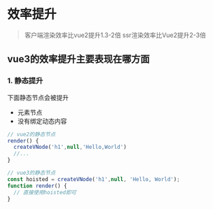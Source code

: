 # 效率提升

> 客户端渲染效率比vue2提升1.3-2倍
> ssr渲染效率比Vue2提升2-3倍

## vue3的效率提升主要表现在哪方面

### 1. 静态提升

下面静态节点会被提升
- 元素节点
- 没有绑定动态内容

```js
// vue2的静态节点
render() {
  createVNode('h1',null,'Hello,World')
  //...
}

// vue3的静态节点
const hoisted = createVNode('h1',null, 'Hello, World');
function render() {
  // 直接使用hoisted即可
}
```